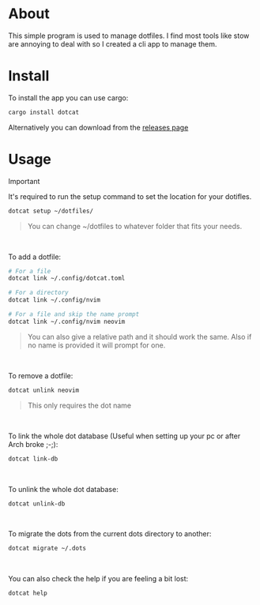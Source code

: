 # About
This simple program is used to manage dotfiles. 
I find most tools like stow are annoying to deal with so I created a cli app to manage them.

# Install
To install the app you can use cargo:
```sh
cargo install dotcat
```

Alternatively you can download from the [releases page](https://github.com/Whiskers-Apps/dotcat/releases)

# Usage
> [!IMPORTANT] 
> It's required to run the setup command to set the location for your dotifles.

```sh
dotcat setup ~/dotfiles/
```
> You can change ~/dotfiles to whatever folder that fits your needs.

<br>

To add a dotfile:
```sh
# For a file
dotcat link ~/.config/dotcat.toml

# For a directory
dotcat link ~/.config/nvim

# For a file and skip the name prompt
dotcat link ~/.config/nvim neovim
```
> You can also give a relative path and it should work the same. Also if no name is provided it will prompt for one.

<br>

To remove a dotfile:
```sh
dotcat unlink neovim
```
> This only requires the dot name

<br>

To link the whole dot database (Useful when setting up your pc or after Arch broke ;-;):
```sh
dotcat link-db
```

<br>

To unlink the whole dot database:
```sh
dotcat unlink-db
```

<br>

To migrate the dots from the current dots directory to another:
```sh
dotcat migrate ~/.dots
```
<br>

You can also check the help if you are feeling a bit lost:
```sh
dotcat help
```
